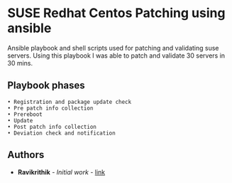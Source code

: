 ﻿# SUSE Redhat Centos Patching using ansible

Ansible playbook and shell scripts used for patching and validating suse servers. Using this playbook I was able to patch and validate
30 servers in 30 mins. 

## Playbook phases

```
• Registration and package update check 
• Pre patch info collection 
• Prereboot
• Update
• Post patch info collection
• Deviation check and notification 
```

## Authors

* **Ravikrithik** - *Initial work* - [link](https://github.com/ursravik/control-master)
